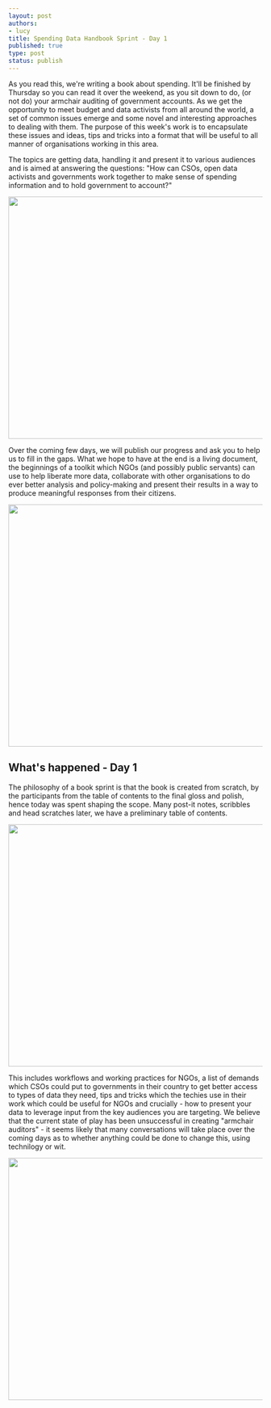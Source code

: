 ```yaml
---
layout: post
authors:
- lucy
title: Spending Data Handbook Sprint - Day 1
published: true
type: post
status: publish
---
```

As you read this, we're writing a book about spending. It'll be finished by Thursday so you can read it over the weekend, as you sit down to do, (or not do) your armchair auditing of government accounts. As we get the opportunity to meet budget and data activists from all around the world, a set of common issues emerge and some novel and interesting approaches to dealing with them. The purpose of this week's work is to encapsulate these issues and ideas, tips and tricks into a format that will be useful to all manner of organisations working in this area. 

The topics are getting data, handling it and present it to various audiences and is aimed at answering the questions: "How can CSOs, open data activists and governments work together to make sense of spending information and to hold government to account?"

<img alt="" src="http://farm9.staticflickr.com/8197/8181622809_b6354ffb47_z.jpg" title="Searching for Lost Money" class="alignnone" width="640" height="480" />

Over the coming few days, we will publish our progress and ask you to help us to fill in the gaps. What we hope to have at the end is a living document, the beginnings of a toolkit which NGOs (and possibly public servants) can use to help liberate more data, collaborate with other organisations to do ever better analysis and policy-making and present their results in a way to produce meaningful responses from their citizens. 

<img alt="" src="http://farm9.staticflickr.com/8067/8181658214_eeca42df54_z.jpg" title="Searching for Lost Money" class="alignnone" width="640" height="480" />

## What's happened - Day 1 

The philosophy of a book sprint is that the book is created from scratch, by the participants from the table of contents to the final gloss and polish, hence today was spent shaping the scope. Many post-it notes, scribbles and head scratches later, we have a preliminary table of contents. 

<img alt="" src="http://farm9.staticflickr.com/8063/8181622557_ddbda633f5_z.jpg" title="Searching for Lost Money" class="alignnone" width="640" height="480" />

This includes workflows and working practices for NGOs, a list of demands which CSOs could put to governments in their country to get better access to types of data they need, tips and tricks which the techies use in their work which could be useful for NGOs and crucially - how to present your data to leverage input from the key audiences you are targeting. We believe that the current state of play has been unsuccessful in creating "armchair auditors" - it seems likely that many conversations will take place over the coming days as to whether anything could be done to change this, using technilogy or wit. 

<img  alt="" src="http://farm9.staticflickr.com/8348/8181657818_942d94d3e6_z.jpg" title="Searching for Lost Money" class="alignnone" width="640" height="480" />

